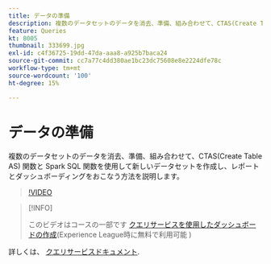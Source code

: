 ```yaml
---
title: データの準備
description: 複数のデータセットのデータを消去、準備、組み合わせて、CTAS(Create Table AS) 関数と Spark SQL 関数を使用して新しいデータセットを作成し、レポートとダッシュボーディングをおこなう方法を説明します。
feature: Queries
kt: 8005
thumbnail: 333699.jpg
exl-id: c4f36725-19dd-47da-aaa8-a925b7baca24
source-git-commit: cc7a77c4dd380ae1bc23dc75608e8e2224dfe78c
workflow-type: tm+mt
source-wordcount: '100'
ht-degree: 15%

---
```


# データの準備

複数のデータセットのデータを消去、準備、組み合わせて、CTAS(Create Table AS) 関数と Spark SQL 関数を使用して新しいデータセットを作成し、レポートとダッシュボーディングをおこなう方法を説明します。

>[!VIDEO](https://video.tv.adobe.com/v/333699?quality=12&learn=on)

>[!INFO]
>
> このビデオはコースの一部です [クエリサービスを使用したダッシュボードの作成](https://experienceleague.adobe.com/?recommended=ExperiencePlatform-D-1-2021.1.qsvc.dash)(Experience League時に無料で利用可能 )

詳しくは、 [クエリサービスドキュメント](https://experienceleague.adobe.com/docs/experience-platform/query/home.html?lang=ja).

